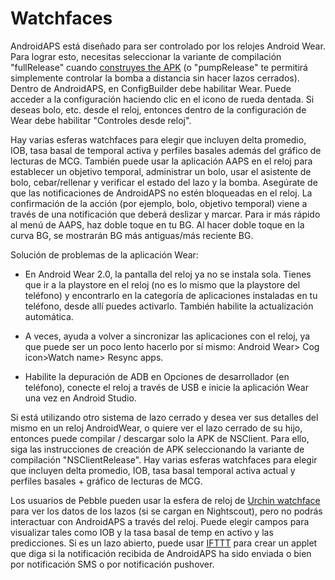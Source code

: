 # Watchfaces 

AndroidAPS está diseñado para ser controlado por los relojes Android Wear. Para lograr esto, necesitas seleccionar la variante de compilación "fullRelease" cuando [construyes the APK](/docs/Installing-AndroidAPS/Building-APK) (o "pumpRelease" te permitirá simplemente controlar la bomba a distancia sin hacer lazos cerrados). Dentro de AndroidAPS, en ConfigBuilder debe habilitar Wear. Puede acceder a la configuración haciendo clic en el icono
de rueda dentada. Si deseas bolo, etc. desde el reloj, entonces dentro de la configuración de Wear debe habilitar "Controles desde reloj".


Hay varias esferas watchfaces para elegir que incluyen delta promedio, IOB, tasa basal de temporal activa y perfiles basales además del gráfico de lecturas de MCG. También puede usar la aplicación AAPS en el reloj para establecer un objetivo temporal, administrar un bolo, usar el asistente de bolo, cebar/rellenar y verificar el estado del lazo y la bomba. Asegúrate de que las notificaciones de AndroidAPS no estén bloqueadas en el reloj. La confirmación de la acción (por ejemplo, bolo, objetivo temporal) viene a través de una notificación que deberá deslizar y marcar. Para ir más rápido al menú de AAPS, haz doble toque en tu BG. Al hacer doble toque en la curva BG, se mostrarán BG más antiguas/más reciente BG.


Solución de problemas de la aplicación Wear:


* En Android Wear 2.0, la pantalla del reloj ya no se instala sola. Tienes que ir a la playstore en el reloj (no es lo mismo que la playstore del teléfono) y encontrarlo en la categoría de aplicaciones instaladas en tu teléfono, desde allí puedes activarlo. También habilite la actualización automática.

* A veces, ayuda a volver a sincronizar las aplicaciones con el reloj, ya que puede ser un poco lento hacerlo por sí mismo: Android Wear> Cog icon>Watch name> Resync apps.

* Habilite la depuración de ADB en Opciones de desarrollador (en teléfono), conecte el reloj a través de USB e inicie la aplicación Wear una vez en Android
Studio.


Si está utilizando otro sistema de lazo cerrado y desea ver sus detalles del mismo  en un reloj AndroidWear, o quiere ver el lazo
cerrado de su hijo, entonces puede compilar / descargar solo la APK de NSClient. Para ello, siga las instrucciones de creación de APK seleccionando la variante de compilación "NSClientRelease". Hay varias esferas watchfaces para elegir que incluyen delta promedio, IOB, tasa basal temporal  activa actual y perfiles basales + gráfico de lecturas de MCG.


Los usuarios de Pebble pueden usar la esfera de reloj de [Urchin watchface](https://github.com/mddub/urchin-cgm) para ver los datos de los lazos (si se cargan en Nightscout), pero no podrás interactuar con AndroidAPS a través del reloj. Puede elegir campos para visualizar tales como IOB y la tasa basal de temp en activo y las predicciones. Si es un lazo abierto, puede usar [IFTTT](https://ifttt.com/) para crear un applet que diga si la notificación recibida de AndroidAPS ha sido enviada o bien por notificación SMS o por notificación pushover.


